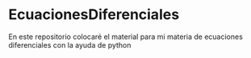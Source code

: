 # EcuacionesDiferenciales
En este repositorio colocaré el material para mi materia de ecuaciones diferenciales con la ayuda de python
